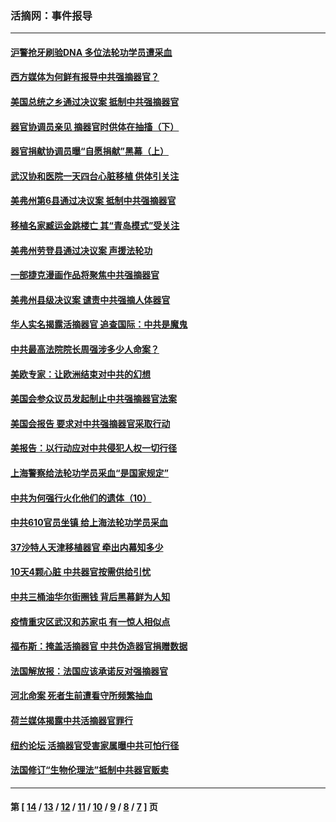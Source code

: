 ### 活摘网：事件报导
---
#### [沪警抢牙刷验DNA 多位法轮功学员遭采血](../../pages/nf5877/n12969218.md?06080430) 
#### [西方媒体为何鲜有报导中共强摘器官？](../../pages/nf5877/n12932034.md?06080430) 
#### [美国总统之乡通过决议案 抵制中共强摘器官](../../pages/nf5877/n12908242.md?06080430) 
#### [器官协调员亲见 摘器官时供体在抽搐（下）](../../pages/nf5877/n12898622.md?06080430) 
#### [器官捐献协调员曝“自愿捐献”黑幕（上）](../../pages/nf5877/n12878830.md?06080430) 
#### [武汉协和医院一天四台心脏移植 供体引关注](../../pages/nf5877/n12863175.md?06080430) 
#### [美弗州第6县通过决议案 抵制中共强摘器官](../../pages/nf5877/n12805218.md?06080430) 
#### [移植名家臧运金跳楼亡 其“青岛模式”受关注](../../pages/nf5877/n12803746.md?06080430) 
#### [美弗州劳登县通过决议案 声援法轮功](../../pages/nf5877/n12785715.md?06080430) 
#### [一部捷克漫画作品将聚焦中共强摘器官](../../pages/nf5877/n12785954.md?06080430) 
#### [美弗州县级决议案 谴责中共强摘人体器官](../../pages/nf5877/n12721290.md?06080430) 
#### [华人实名揭露活摘器官 追查国际：中共是魔鬼](../../pages/nf5877/n12691724.md?06080430) 
#### [中共最高法院院长周强涉多少人命案？](../../pages/nf5877/n12678074.md?06080430) 
#### [美欧专家：让欧洲结束对中共的幻想](../../pages/nf5877/n12652921.md?06080430) 
#### [美国会参众议员发起制止中共强摘器官法案](../../pages/nf5877/n12627668.md?06080430) 
#### [美国会报告 要求对中共强摘器官采取行动](../../pages/nf5877/n12448233.md?06080430) 
#### [美报告：以行动应对中共侵犯人权一切行径](../../pages/nf5877/n12443204.md?06080430) 
#### [上海警察给法轮功学员采血“是国家规定”](../../pages/nf5877/n12371027.md?06080430) 
#### [中共为何强行火化他们的遗体（10）](../../pages/nf5877/n12352363.md?06080430) 
#### [中共610官员坐镇 给上海法轮功学员采血](../../pages/nf5877/n12350295.md?06080430) 
#### [37沙特人天津移植器官 牵出内幕知多少](../../pages/nf5877/n12338586.md?06080430) 
#### [10天4颗心脏 中共器官按需供给引忧](../../pages/nf5877/n12326366.md?06080430) 
#### [中共三桶油华尔街圈钱 背后黑幕鲜为人知](../../pages/nf5877/n12249199.md?06080430) 
#### [疫情重灾区武汉和苏家屯 有一惊人相似点](../../pages/nf5877/n12150824.md?06080430) 
#### [福布斯：掩盖活摘器官 中共伪造器官捐赠数据](../../pages/nf5877/n11669316.md?06080430) 
#### [法国解放报：法国应该承诺反对强摘器官](../../pages/nf5877/n11597772.md?06080430) 
#### [河北命案 死者生前遭看守所频繁抽血](../../pages/nf5877/n11594995.md?06080430) 
#### [荷兰媒体揭露中共活摘器官罪行](../../pages/nf5877/n11574020.md?06080430) 
#### [纽约论坛 活摘器官受害家属曝中共可怕行径](../../pages/nf5877/n11547913.md?06080430) 
#### [法国修订“生物伦理法”抵制中共器官贩卖](../../pages/nf5877/n11545564.md?06080430) 

---
#### 第 [ [14](./14.md?06080430) / [13](./13.md?06080430) / [12](./12.md?06080430) / [11](./11.md?06080430) / [10](./10.md?06080430) / [9](./9.md?06080430) / [8](./8.md?06080430) / [7](./7.md?06080430) ] 页
